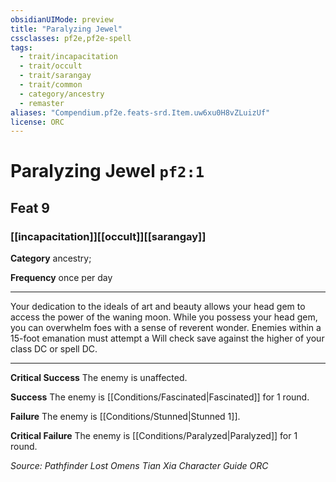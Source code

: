 ```yaml
---
obsidianUIMode: preview
title: "Paralyzing Jewel"
cssclasses: pf2e,pf2e-spell
tags:
  - trait/incapacitation
  - trait/occult
  - trait/sarangay
  - trait/common
  - category/ancestry
  - remaster
aliases: "Compendium.pf2e.feats-srd.Item.uw6xu0H8vZLuizUf"
license: ORC
---
```

# Paralyzing Jewel `pf2:1`
## Feat 9
### [[incapacitation]][[occult]][[sarangay]]

**Category** ancestry; 




**Frequency** once per day

* * *

Your dedication to the ideals of art and beauty allows your head gem to access the power of the waning moon. While you possess your head gem, you can overwhelm foes with a sense of reverent wonder. Enemies within a 15-foot emanation must attempt a Will check save against the higher of your class DC or spell DC.

* * *

**Critical Success** The enemy is unaffected.

**Success** The enemy is [[Conditions/Fascinated|Fascinated]] for 1 round.

**Failure** The enemy is [[Conditions/Stunned|Stunned 1]].

**Critical Failure** The enemy is [[Conditions/Paralyzed|Paralyzed]] for 1 round.

*Source: Pathfinder Lost Omens Tian Xia Character Guide*
*ORC*